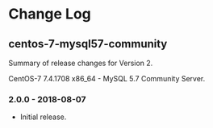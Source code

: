 # Change Log

## centos-7-mysql57-community

Summary of release changes for Version 2.

CentOS-7 7.4.1708 x86_64 - MySQL 5.7 Community Server.

### 2.0.0 - 2018-08-07

- Initial release.